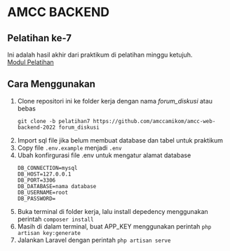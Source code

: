 # AMCC BACKEND
## Pelatihan ke-7
Ini adalah hasil akhir dari praktikum di pelatihan minggu ketujuh. <br>
[Modul Pelatihan](https://medium.com/amcc-amikom/mvc-laravel-study-case-dc2789a66d88)

## Cara Menggunakan
1. Clone repositori ini ke folder kerja dengan nama _forum_diskusi_ atau bebas
    ```
    git clone -b pelatihan7 https://github.com/amccamikom/amcc-web-backend-2022 forum_diskusi
    ```
2. Import sql file jika belum membuat database dan tabel untuk praktikum
3. Copy file `.env.example` menjadi `.env`
4. Ubah konfirgurasi file .env untuk mengatur alamat database
    ```
    DB_CONNECTION=mysql
    DB_HOST=127.0.0.1
    DB_PORT=3306
    DB_DATABASE=nama database
    DB_USERNAME=root
    DB_PASSWORD=
    ```
4. Buka terminal di folder kerja, lalu install depedency menggunakan perintah `composer install`
5. Masih di dalam terminal, buat APP_KEY menggunakan perintah `php artisan key:generate`
6. Jalankan Laravel dengan perintah `php artisan serve`
